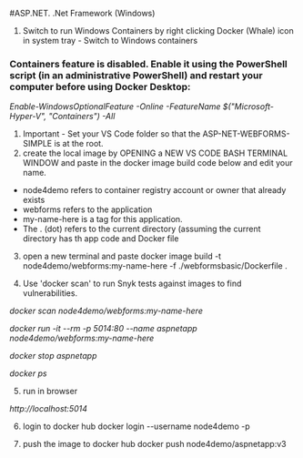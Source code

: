 #ASP.NET. .Net Framework (Windows)

1. Switch to run Windows Containers by right clicking Docker (Whale) icon in system tray - Switch to Windows containers 

### Containers feature is disabled. Enable it using the PowerShell script (in an administrative PowerShell) and restart your computer before using Docker Desktop: 

*Enable-WindowsOptionalFeature -Online -FeatureName $("Microsoft-Hyper-V", "Containers") -All*


1. Important - Set your VS Code folder so that the ASP-NET-WEBFORMS-SIMPLE is at the root.
2. create the local image by OPENING a NEW VS CODE BASH TERMINAL WINDOW and paste in the docker image build code below and edit your name. 
- node4demo refers to container registry account or owner that already exists
- webforms refers to the application 
- my-name-here is a tag for this application. 
- The . (dot) refers to the current directory (assuming the current directory has th app code and Docker file

3. open a new terminal and paste
docker image build -t node4demo/webforms:my-name-here -f ./webformsbasic/Dockerfile . 

4. Use 'docker scan' to run Snyk tests against images to find vulnerabilities.

*docker scan node4demo/webforms:my-name-here*

*docker run -it --rm -p 5014:80 --name aspnetapp node4demo/webforms:my-name-here*

*docker stop aspnetapp*

*docker ps*

5. run in browser

*http://localhost:5014*

6. login to docker hub
docker login --username node4demo -p <password>

7. push the image to docker hub
docker push node4demo/aspnetapp:v3

